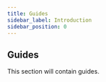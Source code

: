 ```yaml
---
title: Guides
sidebar_label: Introduction
sidebar_position: 0
---
```


## Guides

This section will contain guides.
